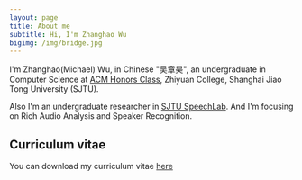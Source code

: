 ```yaml
---
layout: page
title: About me
subtitle: Hi, I'm Zhanghao Wu
bigimg: /img/bridge.jpg
---
```



I'm Zhanghao(Michael) Wu, in Chinese "吴章昊", an undergraduate in Computer Science at [ACM Honors Class](https://acm.sjtu.edu.cn/home), Zhiyuan College, Shanghai Jiao Tong University (SJTU).

Also I'm an undergraduate researcher in [SJTU SpeechLab](https://speechlab.sjtu.edu.cn). And I'm focusing on Rich Audio Analysis and Speaker Recognition.

## Curriculum vitae

You can download my curriculum vitae [here](cv.pdf)